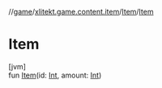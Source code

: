 //[game](../../../index.md)/[xlitekt.game.content.item](../index.md)/[Item](index.md)/[Item](-item.md)

# Item

[jvm]\
fun [Item](-item.md)(id: [Int](https://kotlinlang.org/api/latest/jvm/stdlib/kotlin/-int/index.html), amount: [Int](https://kotlinlang.org/api/latest/jvm/stdlib/kotlin/-int/index.html))

